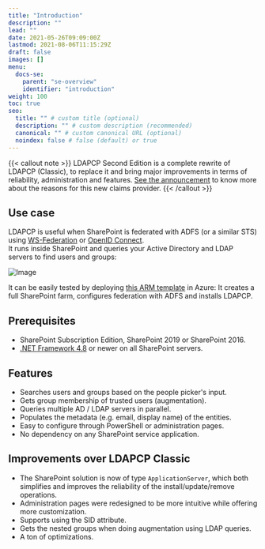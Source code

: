 ```yaml
---
title: "Introduction"
description: ""
lead: ""
date: 2021-05-26T09:09:00Z
lastmod: 2021-08-06T11:15:29Z
draft: false
images: []
menu: 
  docs-se:
    parent: "se-overview"
    identifier: "introduction"
weight: 100
toc: true
seo:
  title: "" # custom title (optional)
  description: "" # custom description (recommended)
  canonical: "" # custom canonical URL (optional)
  noindex: false # false (default) or true
---
```


{{< callout note >}} LDAPCP Second Edition is a complete rewrite of LDAPCP (Classic), to replace it and bring major improvements in terms of reliability, administration and features. [See the announcement](https://github.com/Yvand/LDAPCP/discussions/201) to know more about the reasons for this new claims provider. {{< /callout >}}

## Use case

LDAPCP is useful when SharePoint is federated with ADFS (or a similar STS) using [WS-Federation](https://docs.microsoft.com/sharepoint/security-for-sharepoint-server/implement-saml-based-authentication-in-sharepoint-server) or [OpenID Connect](https://docs.microsoft.com/en-us/sharepoint/security-for-sharepoint-server/oidc-1-0-authentication).  
It runs inside SharePoint and queries your Active Directory and LDAP servers to find users and groups:

![Image](images/people-picker-LDAPCP-Yvan.png "")

It can be easily tested by deploying [this ARM template](https://azure.microsoft.com/en-us/resources/templates/sharepoint-adfs/) in Azure: It creates a full SharePoint farm, configures federation with ADFS and installs LDAPCP.

## Prerequisites

- SharePoint Subscription Edition, SharePoint 2019 or SharePoint 2016.
- [.NET Framework 4.8](https://dotnet.microsoft.com/en-us/download/dotnet-framework/net48) or newer on all SharePoint servers.

## Features

- Searches users and groups based on the people picker's input.
- Gets group membership of trusted users (augmentation).
- Queries multiple AD / LDAP servers in parallel.
- Populates the metadata (e.g. email, display name) of the entities.
- Easy to configure through PowerShell or administration pages.
- No dependency on any SharePoint service application.

## Improvements over LDAPCP Classic

- The SharePoint solution is now of type `ApplicationServer`, which both simplifies and improves the reliability of the install/update/remove operations.
- Administration pages were redesigned to be more intuitive while offering more customization.
- Supports using the SID attribute.
- Gets the nested groups when doing augmentation using LDAP queries.
- A ton of optimizations.
